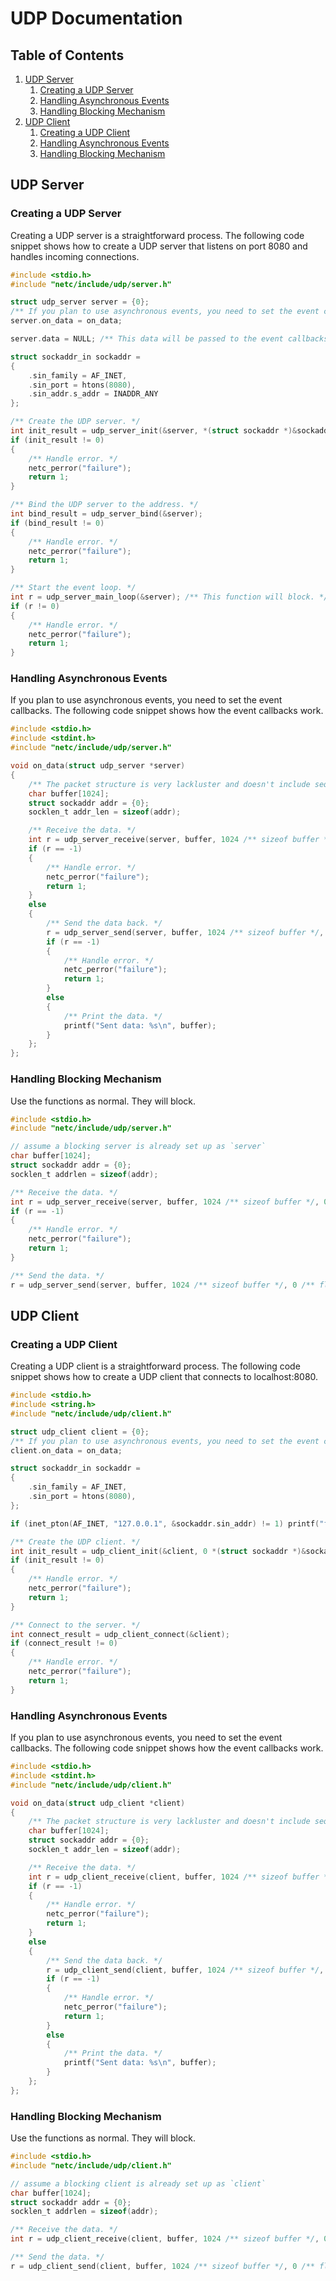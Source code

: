 # UDP Documentation

## Table of Contents
1. [UDP Server](#udp-server)
    1. [Creating a UDP Server](#creating-a-udp-server)
    2. [Handling Asynchronous Events](#handling-asynchronous-events-server)
    3. [Handling Blocking Mechanism](#handling-blocking-mechanism-server)
2. [UDP Client](#udp-client)
    1. [Creating a UDP Client](#creating-a-udp-client)
    2. [Handling Asynchronous Events](#handling-asynchronous-events-client)
    3. [Handling Blocking Mechanism](#handling-blocking-mechanism-client)

## UDP Server <a name="udp-server"/>

### Creating a UDP Server <a name="creating-a-udp-server"/>
Creating a UDP server is a straightforward process. The following code snippet shows how to create a UDP server that listens on port 8080 and handles incoming connections.

```c
#include <stdio.h>
#include "netc/include/udp/server.h"

struct udp_server server = {0};
/** If you plan to use asynchronous events, you need to set the event callbacks. */
server.on_data = on_data;

server.data = NULL; /** This data will be passed to the event callbacks if ever needed. */

struct sockaddr_in sockaddr = 
{
    .sin_family = AF_INET,
    .sin_port = htons(8080),
    .sin_addr.s_addr = INADDR_ANY
};

/** Create the UDP server. */
int init_result = udp_server_init(&server, *(struct sockaddr *)&sockaddr, 1 /** use non-blocking mode or not */);
if (init_result != 0) 
{
    /** Handle error. */
    netc_perror("failure");
    return 1;
}

/** Bind the UDP server to the address. */
int bind_result = udp_server_bind(&server);
if (bind_result != 0) 
{
    /** Handle error. */
    netc_perror("failure");
    return 1;
}

/** Start the event loop. */
int r = udp_server_main_loop(&server); /** This function will block. */
if (r != 0) 
{
    /** Handle error. */
    netc_perror("failure");
    return 1;
}
```

### Handling Asynchronous Events <a name="handling-asynchronous-events-server"/>
If you plan to use asynchronous events, you need to set the event callbacks. The following code snippet shows how the event callbacks work.

```c
#include <stdio.h>
#include <stdint.h>
#include "netc/include/udp/server.h"

void on_data(struct udp_server *server)
{
    /** The packet structure is very lackluster and doesn't include sequence numbers, payload lengths, checksums, etc. */
    char buffer[1024];
    struct sockaddr addr = {0};
    socklen_t addr_len = sizeof(addr);

    /** Receive the data. */
    int r = udp_server_receive(server, buffer, 1024 /** sizeof buffer */, 0 /** flags */, &addr, &addr_len);
    if (r == -1) 
    {
        /** Handle error. */
        netc_perror("failure");
        return 1;
    }
    else
    {
        /** Send the data back. */
        r = udp_server_send(server, buffer, 1024 /** sizeof buffer */, 0 /** flags */, &addr, addr_len);
        if (r == -1) 
        {
            /** Handle error. */
            netc_perror("failure");
            return 1;
        }
        else
        {
            /** Print the data. */
            printf("Sent data: %s\n", buffer);
        }
    };
};
```

### Handling Blocking Mechanism <a name="handling-blocking-mechanism-server"/>

Use the functions as normal. They will block.

```c
#include <stdio.h>
#include "netc/include/udp/server.h"

// assume a blocking server is already set up as `server`
char buffer[1024];
struct sockaddr addr = {0};
socklen_t addrlen = sizeof(addr);

/** Receive the data. */
int r = udp_server_receive(server, buffer, 1024 /** sizeof buffer */, 0 /** flags */, &addr, &addrlen); // This will block until data is received.
if (r == -1) 
{
    /** Handle error. */
    netc_perror("failure");
    return 1;
}

/** Send the data. */
r = udp_server_send(server, buffer, 1024 /** sizeof buffer */, 0 /** flags */, &addr, addrlen); // This will block until the data is sent.
```

## UDP Client <a name="udp-client"/>

### Creating a UDP Client <a name="creating-a-udp-client"/>
Creating a UDP client is a straightforward process. The following code snippet shows how to create a UDP client that connects to localhost:8080.

```c
#include <stdio.h>
#include <string.h>
#include "netc/include/udp/client.h"

struct udp_client client = {0};
/** If you plan to use asynchronous events, you need to set the event callbacks. */
client.on_data = on_data;

struct sockaddr_in sockaddr = 
{
    .sin_family = AF_INET,
    .sin_port = htons(8080),
};

if (inet_pton(AF_INET, "127.0.0.1", &sockaddr.sin_addr) != 1) printf("failed to convert address.\n"); /** Handle error. */

/** Create the UDP client. */
int init_result = udp_client_init(&client, 0 *(struct sockaddr *)&sockaddr, 1 /** use non-blocking mode or not */);
if (init_result != 0) 
{
    /** Handle error. */
    netc_perror("failure");
    return 1;
}

/** Connect to the server. */
int connect_result = udp_client_connect(&client);
if (connect_result != 0) 
{
    /** Handle error. */
    netc_perror("failure");
    return 1;
}
```

### Handling Asynchronous Events <a name="handling-asynchronous-events-client"/>

If you plan to use asynchronous events, you need to set the event callbacks. The following code snippet shows how the event callbacks work.

```c
#include <stdio.h>
#include <stdint.h>
#include "netc/include/udp/client.h"

void on_data(struct udp_client *client)
{
    /** The packet structure is very lackluster and doesn't include sequence numbers, payload lengths, checksums, etc. */
    char buffer[1024];
    struct sockaddr addr = {0};
    socklen_t addr_len = sizeof(addr);

    /** Receive the data. */
    int r = udp_client_receive(client, buffer, 1024 /** sizeof buffer */, 0 /** flags */, &addr, &addr_len);
    if (r == -1) 
    {
        /** Handle error. */
        netc_perror("failure");
        return 1;
    }
    else
    {
        /** Send the data back. */
        r = udp_client_send(client, buffer, 1024 /** sizeof buffer */, 0 /** flags */, &addr, addr_len);
        if (r == -1) 
        {
            /** Handle error. */
            netc_perror("failure");
            return 1;
        }
        else
        {
            /** Print the data. */
            printf("Sent data: %s\n", buffer);
        }
    };
};
```

### Handling Blocking Mechanism <a name="handling-blocking-mechanism-client"/>

Use the functions as normal. They will block.

```c
#include <stdio.h>
#include "netc/include/udp/client.h"

// assume a blocking client is already set up as `client`
char buffer[1024];
struct sockaddr addr = {0};
socklen_t addrlen = sizeof(addr);

/** Receive the data. */
int r = udp_client_receive(client, buffer, 1024 /** sizeof buffer */, 0 /** flags */, &addr, &addrlen); // This will block until data is received.

/** Send the data. */
r = udp_client_send(client, buffer, 1024 /** sizeof buffer */, 0 /** flags */, &addr, addrlen); // This will block until the data is sent.
```
